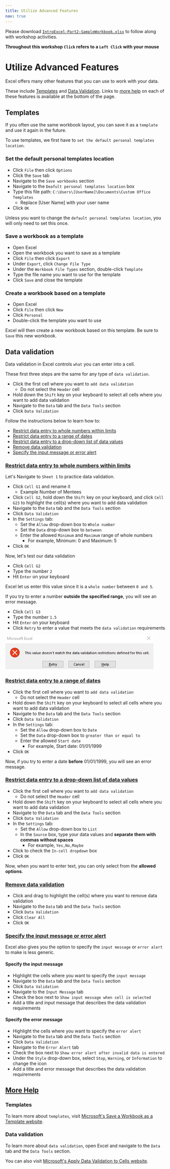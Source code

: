 ```yaml
---
title: Utilize Advanced Features
nav: true
---
```

Please download <a href="media/IntroExcel-Part2-SampleWorkbook.xlsx" target="_blank">`IntroExcel-Part2-SampleWorkbook.xlsx`</a> to follow along with workshop activities.

**Throughout this workshop `Click` refers to a `Left Click` with your mouse**

# Utilize Advanced Features

Excel offers many other features that you can use to work with your data.

These include [Templates](#templates) and [Data Validation](#data-validation). Links to [more help](#more-help) on each of these features is available at the bottom of the page.

## Templates

If you often use the same workbook layout, you can save it as a `template` and use it again in the future.

To use templates, we first have to `set the default personal templates location`.

### Set the default personal templates location
* Click `File` then click `Options`
* Click the `Save` tab
* Navigate to the `Save workbooks` section
* Navigate to the `Deafult personal templates location` box
* Type this file path: `C:\Users\[UserName]\Documents\Custom Office Templates`
  * Replace [User Name] with your user name
* Click `OK`

Unless you want to change the `default personal templates location`, you will only need to set this once.

### Save a workbook as a template
* Open Excel
* Open the workbook you want to save as a template
* Click `File` then click `Export`
* Under `Export`, click `Change File Type`
* Under the `Workbook File Types` section, double-click `Template`
* Type the file name you want to use for the template
* Click `Save` and close the template

### Create a workbook based on a template
* Open Excel
* Click `File` then click `New`
* Click `Personal`
* Double-click the template you want to use

Excel will then create a new workbook based on this template. Be sure to `Save` this new workbook.

## Data validation

Data validation in Excel controls `what` you can enter into a cell.

These first three steps are the same for any type of `data validation`.
* Click the first cell where you want to `add data validation`
  * Do not select the `Header` cell
* Hold down the `Shift` key on your keyboard to select all cells where you want to add data validation
* Navigate to the `Data` tab and the `Data Tools` section
* Click `Data Validation`

Follow the instructions below to learn how to:
* [Restrict data entry to whole numbers within limits](#restrict-data-entry-to-whole-numbers-within-limits)
* [Restrict data entry to a range of dates](#restrict-data-entry-to-a-range-of-dates)
* [Restrict data entry to a drop-down list of data values](#restrict-data-entry-to-a-drop-down-list-of-data-values)
* [Remove data validation](#remove-data-validation)
* [Specify the input message or error alert](#specify-the-input-message-or-error-alert)

### [Restrict data entry to whole numbers within limits](#restrict-data-entry-to-whole-numbers-within-limits)

Let's Navigate to `Sheet 1` to practice data validation.

* Click `Cell G1` and rename it
  * Example Number of Mentees
* Click `Cell G2`, hold down the `Shift` key on your keyboard, and click `Cell G23` to highlight the cell(s) where you want to add data validation
* Navigate to the `Data` tab and the `Data Tools` section
* Click `Data Validation`
* In the `Settings` tab:
  * Set the `Allow` drop-down box to `Whole number`
  * Set the `Data` drop-down box to `between`
  * Enter the allowed `Minimum` and `Maximum` range of whole numbers
    * For example, Minimum: 0 and Maximum: 5
* Click `OK`

Now, let's test our data validation
* Click `Cell G2`
* Type the number `2`
* Hit `Enter` on your keyboard

Excel let us enter this value since it is a `whole number` between `0 and 5`.

If you try to enter a number **outside the specified range**, you will see an error message.
* Click `Cell G3`
* Type the number `1.5`
* Hit `Enter` on your keyboard
* Click `Retry` to enter a value that meets the `data validation` requirements

![Microsoft Excel Data Validation Error Message](media/DataValidation_ErrorMessage.JPG "Microsoft Excel Data Validation Error Message")

### [Restrict data entry to a range of dates](#restrict-data-entry-to-a-range-of-dates)
* Click the first cell where you want to `add data validation`
  * Do not select the `Header` cell
* Hold down the `Shift` key on your keyboard to select all cells where you want to add data validation
* Navigate to the `Data` tab and the `Data Tools` section
* Click `Data Validation`
* In the `Settings` tab:
  * Set the `Allow` drop-down box to `Date`
  * Set the `Data` drop-down box to `greater than or equal to`
  * Enter the allowed `Start date`
    * For example, Start date: 01/01/1999
* Click `OK`

Now, if you try to enter a date **before** 01/01/1999, you will see an error message.

### [Restrict data entry to a drop-down list of data values](#restrict-data-entry-to-a-drop-down-list-of-data-values)
* Click the first cell where you want to `add data validation`
  * Do not select the `Header` cell
* Hold down the `Shift` key on your keyboard to select all cells where you want to add data validation
* Navigate to the `Data` tab and the `Data Tools` section
* Click `Data Validation`
* In the `Settings` tab:
  * Set the `Allow` drop-down box to `List`
  * In the `Source` box, type your data values and **separate them with commas without spaces**
    * For example, `Yes,No,Maybe`
* Click to check the `In-cell dropdown` box
* Click `OK`

Now, when you want to enter text, you can only select from the **allowed options**.

### [Remove data validation](#remove-data-validation)
* Click and drag to highlight the cell(s) where you want to remove data validation
* Navigate to the `Data` tab and the `Data Tools` section
* Click `Data Validation`
* Click `Clear All`
* Click `OK`

### [Specify the input message or error alert](#specify-the-input-message-or-error-alert)
Excel also gives you the option to specify the `input message` or `error alert` to make is less generic.

#### Specify the input message
* Highlight the cells where you want to specify the `input message`
* Navigate to the `Data` tab and the `Data Tools` section
* Click `Data Validation`
* Navigate to the `Input Message` tab
* Check the box next to `Show input message when cell is selected`
* Add a title and input message that describes the data validation requirements

#### Specify the error message
* Highlight the cells where you want to specify the `error alert`
* Navigate to the `Data` tab and the `Data Tools` section
* Click `Data Validation`
* Navigate to the `Error Alert` tab
* Check the box next to `Show error alert after invalid data is entered`
* Under the `Style` drop-down box, select `Stop`, `Warning`, or `Information` to change the icon
* Add a title and error message that describes the data validation requirements

## [More Help](#more-help)
### Templates
To learn more about `templates`, visit <a href="https://support.office.com/en-us/article/save-a-workbook-as-a-template-58c6625a-2c0b-4446-9689-ad8baec39e1e" target="_blank">Microsoft's Save a Workbook as a Template website</a>.

### Data validation
To learn more about `data validation`, open Excel and navigate to the `Data` tab and the `Data Tools` section. 

You can also visit <a href="https://support.office.com/en-us/article/apply-data-validation-to-cells-29fecbcc-d1b9-42c1-9d76-eff3ce5f7249" target="_blank">Microsoft's Apply Data Validation to Cells website</a>.

